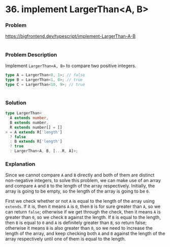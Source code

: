 # 36. implement LargerThan<A, B>

### Problem

https://bigfrontend.dev/typescript/implement-LargerThan-A-B

#

### Problem Description

Implement `LargerThan<A, B>` to compare two positive integers.

```ts
type A = LargerThan<0, 1>; // false
type B = LargerThan<1, 0>; // true
type C = LargerThan<10, 9>; // true
```

#

### Solution

```ts
type LargerThan<
  A extends number,
  B extends number,
  R extends number[] = []
> = A extends R['length']
  ? false
  : B extends R['length']
  ? true
  : LargerThan<A, B, [...R, A]>;
```

### Explanation

Since we cannot compare `A` and `B` directly and both of them are distinct non-negative integers, to solve this problem, we can make use of an array and compare `A` and `B` to the length of the array respectively. Initially, the array is going to be empty, so the length of the array is going to be `0`.

First we check whether or not `A` is equal to the length of the array using `extends`. If it is, then it means `A` is `0`, then `B` is for sure greater than `A`, so we can return `false`; otherwise if we get through the check, then it means `A` is greater than `0`, so we check `B` against the length. If `B` is equal to the length, then `B` is equal to `0` and `A` is definitely greater than `B`, so return false; otherwise it means `B` is also greater than `0`, so we need to increase the length of the array, and keep checking both `A` and `B` against the length of the array respectively until one of them is equal to the length.
